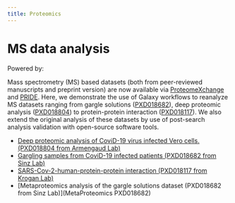 ```yaml
---
title: Proteomics
---
```


# MS data analysis


<p class="shieldlist">
Powered by:
<FlatShield label="usegalaxy" message="eu" href="https://usegalaxy.eu"/>
<FlatShield label="usegalaxy" message="fr" href="https://usegalaxy.fr"/>
</p>



Mass spectrometry (MS) based datasets (both from peer-reviewed manuscripts and preprint version) are now available
via [ProteomeXchange](https://massive.ucsd.edu/ProteoSAFe/static/corona-mass-kb.jsp) and
[PRIDE](https://www.ebi.ac.uk/pride/archive?filter=project_tags_facet%3D%3DSars-cov-2). Here, we demonstrate the use of
Galaxy workflows to reanalyze MS datasets ranging from gargle solutions ([PXD018682](PXD018682)),
deep proteomic analysis ([PXD018804](PXD018804)) to protein-protein interaction ([PXD018117](PXD018594)).
We also extend the original analysis of these datasets by use of post-search analysis validation  with open-source software tools.  

  * [Deep proteomic analysis of CoviD-19 virus infected Vero cells. (PXD018804 from Armengaud Lab)](PXD018804)
  * [Gargling samples from CoviD-19 infected patients (PXD018682 from Sinz Lab)](PXD018682)
  * [SARS-Cov-2-human-protein-protein interaction (PXD018117 from Krogan Lab)](PXD018594)
  * [Metaproteomics analysis of the gargle solutions dataset (PXD018682 from Sinz Lab)](MetaProteomics PXD018682)



